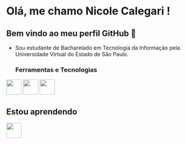 # Olá, me chamo Nicole Calegari ! 
## Bem vindo ao meu perfil GitHub 👋

- Sou estudante de Bacharelado em Tecnologia da Informação pela Universidade Virtual do Estado de São Paulo.

  ### Ferramentas e Tecnologias

 <img loading="lazy" src="https://cdn.jsdelivr.net/gh/devicons/devicon@latest/icons/html5/html5-original.svg" width="40" height="40"/>
            
<img loading="lazy" src="https://cdn.jsdelivr.net/gh/devicons/devicon@latest/icons/css3/css3-original.svg" width="40" height="40"/>
          
<img loading="lazy" src="https://cdn.jsdelivr.net/gh/devicons/devicon@latest/icons/javascript/javascript-original.svg" width="40" height="40"/>

## Estou aprendendo
          
<img loading="lazy" src="https://cdn.jsdelivr.net/gh/devicons/devicon/icons/java/java-original.svg" width="40" height="40"/> 

          
          
          
          
          

<!--
**nicolecalegari/nicolecalegari** is a ✨ _special_ ✨ repository because its `README.md` (this file) appears on your GitHub profile.

Here are some ideas to get you started:

- 🔭 I’m currently working on ...
- 🌱 I’m currently learning ...
- 👯 I’m looking to collaborate on ...
- 🤔 I’m looking for help with ...
- 💬 Ask me about ...
- 📫 How to reach me: ...
- 😄 Pronouns: ...
- ⚡ Fun fact: ...
-->
